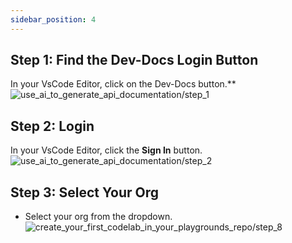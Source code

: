 ```yaml
---
sidebar_position: 4
---
```


## Step 1: Find the Dev-Docs Login Button

In your VsCode Editor, click on the Dev-Docs button.**
![use_ai_to_generate_api_documentation/step_1](/img/use_ai_to_generate_api_documentation/step_1.png)

## Step 2: Login
In your VsCode Editor, click the **Sign In** button.
![use_ai_to_generate_api_documentation/step_2](/img/use_ai_to_generate_api_documentation/step_2.png)

## Step 3: Select Your Org

- Select your org from the dropdown.
![create_your_first_codelab_in_your_playgrounds_repo/step_8](/img/create_your_first_codelab_in_your_playgrounds_repo/step_8.png)